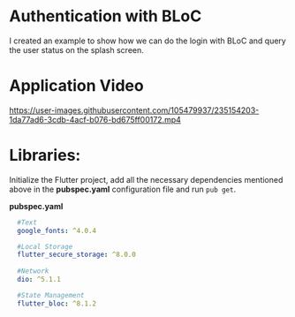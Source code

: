 # Authentication with BLoC

I created an example to show how we can do the login with BLoC and query the user status on the splash screen.

# Application Video

https://user-images.githubusercontent.com/105479937/235154203-1da77ad6-3cdb-4acf-b076-bd675ff00172.mp4

# Libraries:

Initialize the Flutter project, add all the necessary dependencies mentioned above in the **pubspec.yaml** configuration file and run `pub get`.

**pubspec.yaml**
```yaml
  #Text
  google_fonts: ^4.0.4

  #Local Storage
  flutter_secure_storage: ^8.0.0
  
  #Network
  dio: ^5.1.1

  #State Management
  flutter_bloc: ^8.1.2
  ```